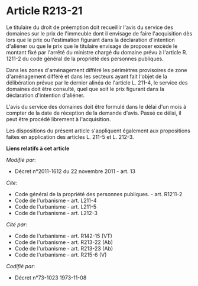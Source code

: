 # Article R213-21

Le titulaire du droit de préemption doit recueillir l'avis du service des domaines sur le prix de l'immeuble dont il envisage
de faire l'acquisition dès lors que le prix ou l'estimation figurant dans la déclaration d'intention d'aliéner ou que le prix
que le titulaire envisage de proposer excède le montant fixé par l'arrêté du ministre chargé du domaine prévu à l'article R.
1211-2 du code général de la propriété des personnes publiques. 

Dans les zones d'aménagement différé les périmètres provisoires de zone d'aménagement différé et dans les secteurs ayant fait
l'objet de la délibération prévue par le dernier alinéa de l'article L. 211-4, le service des domaines doit être consulté,
quel que soit le prix figurant dans la déclaration d'intention d'aliéner. 

L'avis du service des domaines doit être formulé dans le délai d'un mois à compter de la date de réception de la demande
d'avis. Passé ce délai, il peut être procédé librement à l'acquisition. 

Les dispositions du présent article s'appliquent également aux propositions faites en application des articles L. 211-5 et L.
212-3.

**Liens relatifs à cet article**

_Modifié par_:

  - Décret n°2011-1612 du 22 novembre 2011 - art. 13

_Cite_:

  - Code général de la propriété des personnes publiques. - art. R1211-2
  - Code de l'urbanisme - art. L211-4
  - Code de l'urbanisme - art. L211-5
  - Code de l'urbanisme - art. L212-3

_Cité par_:

  - Code de l'urbanisme - art. R142-15 (VT)
  - Code de l'urbanisme - art. R213-22 (Ab)
  - Code de l'urbanisme - art. R213-23 (Ab)
  - Code de l'urbanisme - art. R215-6 (V)

_Codifié par_:

  - Décret n°73-1023 1973-11-08
